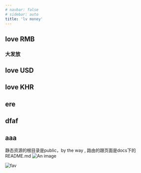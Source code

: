 ```yaml
---
# navbar: false
# sidebar: auto
title: 'lv money'
---
```


## love RMB

### 大发放

## love USD

## love KHR

## ere

## dfaf

## aaa
静态资源的根目录是public，by the way , 路由的跟页面是docs下的README.md
![An image](/favicon.ico)

<img class="zoom-img" :src="$withBase('/favicon.ico')" alt="fav">